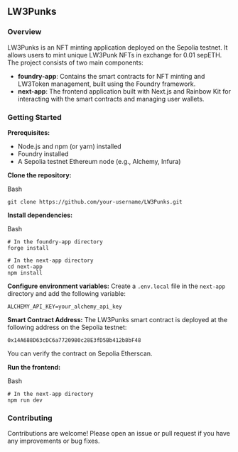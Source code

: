 LW3Punks
--------

### Overview

LW3Punks is an NFT minting application deployed on the Sepolia testnet. It allows users to mint unique LW3Punk NFTs in exchange for 0.01 sepETH. The project consists of two main components:

-   **foundry-app**: Contains the smart contracts for NFT minting and LW3Token management, built using the Foundry framework.
-   **next-app**: The frontend application built with Next.js and Rainbow Kit for interacting with the smart contracts and managing user wallets.

### Getting Started

**Prerequisites:**

-   Node.js and npm (or yarn) installed
-   Foundry installed
-   A Sepolia testnet Ethereum node (e.g., Alchemy, Infura)

**Clone the repository:**

Bash

```
git clone https://github.com/your-username/LW3Punks.git

```


**Install dependencies:**

Bash

```
# In the foundry-app directory
forge install

# In the next-app directory
cd next-app
npm install

```


**Configure environment variables:** Create a `.env.local` file in the `next-app` directory and add the following variable:

```
ALCHEMY_API_KEY=your_alchemy_api_key

```

**Smart Contract Address:** The LW3Punks smart contract is deployed at the following address on the Sepolia testnet:

```
0x14A688D63cDC6a7720980c28E3fD5Bb412b8bF48

```

You can verify the contract on Sepolia Etherscan.

**Run the frontend:**

Bash

```
# In the next-app directory
npm run dev

```



### Contributing

Contributions are welcome! Please open an issue or pull request if you have any improvements or bug fixes.